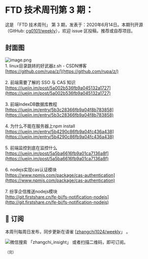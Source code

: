 # FTD 技术周刊第 3 期：
这是 「FTD 技术周刊」 第 3 期，发表于：2020年6月14日。本期刊开源（GitHub: [cg0101/weekly](https://github.com/cg0101/weekly)），欢迎 issue 区投稿，推荐或自荐项目。
## 封面图


![image.png](https://cdn.nlark.com/yuque/0/2020/png/132503/1605582821298-022db685-6b0f-444f-ae47-39f4618a3ddf.png#height=810&id=PkcqX&margin=%5Bobject%20Object%5D&name=image.png&originHeight=810&originWidth=1080&originalType=binary&size=746248&status=done&style=none&width=1080)<br />1. linux目录跳转的好武器z.sh - CSDN博客<br />[https://github.com/rupa/z/](https://github.com/rupa/z/)<br />
<br />2. 前端需要了解的 SSO 与 CAS 知识<br />[https://juejin.im/post/5a002b536fb9a045132a1727](https://juejin.im/post/5a002b536fb9a045132a1727)<br />
<br />3. 前端IndexDB数据库教程<br />[https://juejin.im/entry/5b3c28366fb9a04f8b783858](https://juejin.im/entry/5b3c28366fb9a04f8b783858)<br />
<br />4. 为什么不能在服务器上npm install<br />[https://juejin.im/entry/5b4290c86fb9a04fc436a438](https://juejin.im/entry/5b4290c86fb9a04fc436a438)<br />
<br />5. 前端监控到底在监控什么<br />[https://juejin.im/post/5a5ba6616fb9a01ca7136a8f](https://juejin.im/post/5a5ba6616fb9a01ca7136a8f)<br />
<br />6. nodejs实现cas认证模块<br />[https://www.npmjs.com/package/cas-authentication](https://www.npmjs.com/package/cas-authentication)<br />
<br />7. 纷享企信推送nodejs模块<br />[http://git.firstshare.cn/fe-bi/fs-notification-nodejs](http://git.firstshare.cn/fe-bi/fs-notification-nodejs)



## 📅 订阅
本周刊每周日发布，同步更新在语雀 [[zhangchi1024/weekly](https://www.yuque.com/zhangchi1024/weekly)」 。


微信搜索 「zhangchi_insight」 或者扫描二维码，即可订阅。
    <img src="https://cdn.nlark.com/yuque/0/2021/jpeg/132503/1640750963398-e8538e9e-6b96-46f7-abff-c93b56bdd377.jpeg?x-oss-process=image%2Fwatermark%2Ctype_d3F5LW1pY3JvaGVp%2Csize_36%2Ctext_5byg6amw%2Ccolor_FFFFFF%2Cshadow_50%2Ct_80%2Cg_se%2Cx_10%2Cy_10%2Fresize%2Cw_426%2Climit_0" style="float:left">
    
    （完）